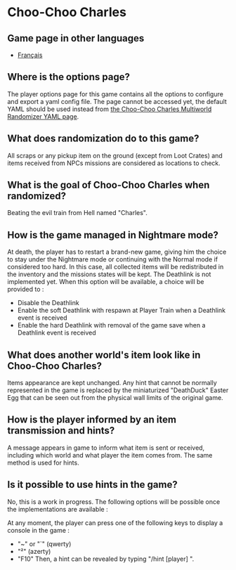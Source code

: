 # Choo-Choo Charles

## Game page in other languages
* [Français]()

## Where is the options page?
The player options page for this game contains all the options to configure and export a yaml config file.
The page cannot be accessed yet, the default YAML should be used instead from [the Choo-Choo Charles Multiworld Randomizer YAML page](https://github.com/lgbarrere/CCCharles-Random/blob/main/Release/CCCharles.yaml).

## What does randomization do to this game?
All scraps or any pickup item on the ground (except from Loot Crates) and items received from NPCs missions are considered as locations to check.

## What is the goal of Choo-Choo Charles when randomized?
Beating the evil train from Hell named "Charles".

## How is the game managed in Nightmare mode?
At death, the player has to restart a brand-new game, giving him the choice to stay under the Nightmare mode or continuing with the Normal mode if considered too hard.
In this case, all collected items will be redistributed in the inventory and the missions states will be kept.
The Deathlink is not implemented yet. When this option will be available, a choice will be provided to :
* Disable the Deathlink
* Enable the soft Deathlink with respawn at Player Train when a Deathlink event is received
* Enable the hard Deathlink with removal of the game save when a Deathlink event is received

## What does another world's item look like in Choo-Choo Charles?
Items appearance are kept unchanged.
Any hint that cannot be normally represented in the game is replaced by the miniaturized "DeathDuck" Easter Egg that can be seen out from the physical wall limits of the original game.

## How is the player informed by an item transmission and hints?
A message appears in game to inform what item is sent or received, including which world and what player the item comes from.
The same method is used for hints.

## Is it possible to use hints in the game?
No, this is a work in progress.
The following options will be possible once the implementations are available :

At any moment, the player can press one of the following keys to display a console in the game :
* "~" or "`" (qwerty)
* "²" (azerty)
* "F10"
Then, a hint can be revealed by typing "/hint [player] <item>".
